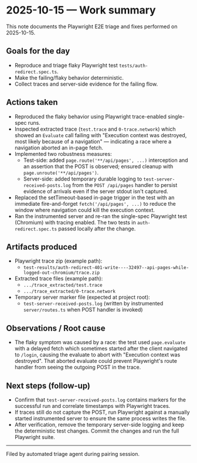 # 2025-10-15 — Work summary

This note documents the Playwright E2E triage and fixes performed on 2025-10-15.

## Goals for the day

- Reproduce and triage flaky Playwright test `tests/auth-redirect.spec.ts`.
- Make the failing/flaky behavior deterministic.
- Collect traces and server-side evidence for the failing flow.

## Actions taken

- Reproduced the flaky behavior using Playwright trace-enabled single-spec runs.
- Inspected extracted trace (`test.trace` and `0-trace.network`) which showed an `Evaluate` call failing with "Execution context was destroyed, most likely because of a navigation" — indicating a race where a navigation aborted an in-page fetch.
- Implemented two robustness measures:
  - Test-side: added `page.route('**/api/pages', ...)` interception and an assertion that the POST is observed; ensured cleanup with `page.unroute('**/api/pages')`.
  - Server-side: added temporary durable logging to `test-server-received-posts.log` from the `POST /api/pages` handler to persist evidence of arrivals even if the server stdout isn't captured.
- Replaced the setTimeout-based in-page trigger in the test with an immediate fire-and-forget `fetch('/api/pages', ...)` to reduce the window where navigation could kill the execution context.
- Ran the instrumented server and re-ran the single-spec Playwright test (Chromium) with tracing enabled. The two tests in `auth-redirect.spec.ts` passed locally after the change.

## Artifacts produced

- Playwright trace zip (example path):
  - `test-results/auth-redirect-401-write----32497--api-pages-while-logged-out-chromium/trace.zip`
- Extracted trace files (example path):
  - `.../trace_extracted/test.trace`
  - `.../trace_extracted/0-trace.network`
- Temporary server marker file (expected at project root):
  - `test-server-received-posts.log` (written by instrumented `server/routes.ts` when POST handler is invoked)

## Observations / Root cause

- The flaky symptom was caused by a race: the test used `page.evaluate` with a delayed fetch which sometimes started after the client navigated to `/login`, causing the evaluate to abort with "Execution context was destroyed". That aborted evaluate could prevent Playwright's route handler from seeing the outgoing POST in the trace.

## Next steps (follow-up)

- Confirm that `test-server-received-posts.log` contains markers for the successful run and correlate timestamps with Playwright traces.
- If traces still do not capture the POST, run Playwright against a manually started instrumented server to ensure the same process writes the file.
- After verification, remove the temporary server-side logging and keep the deterministic test changes. Commit the changes and run the full Playwright suite.

---

Filed by automated triage agent during pairing session.
